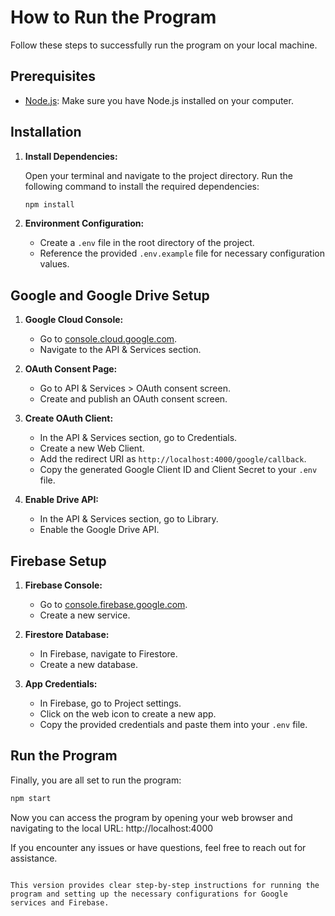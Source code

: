 # How to Run the Program

Follow these steps to successfully run the program on your local machine.

## Prerequisites

- [Node.js](https://nodejs.org/): Make sure you have Node.js installed on your computer.

## Installation

1. **Install Dependencies:**

   Open your terminal and navigate to the project directory. Run the following command to install the required dependencies:
   
   ```bash
   npm install
   ```

2. **Environment Configuration:**

   - Create a `.env` file in the root directory of the project.
   - Reference the provided `.env.example` file for necessary configuration values.

## Google and Google Drive Setup

1. **Google Cloud Console:**

   - Go to [console.cloud.google.com](https://console.cloud.google.com/).
   - Navigate to the API & Services section.

2. **OAuth Consent Page:**

   - Go to API & Services > OAuth consent screen.
   - Create and publish an OAuth consent screen.

3. **Create OAuth Client:**

   - In the API & Services section, go to Credentials.
   - Create a new Web Client.
   - Add the redirect URI as `http://localhost:4000/google/callback`.
   - Copy the generated Google Client ID and Client Secret to your `.env` file.

4. **Enable Drive API:**

   - In the API & Services section, go to Library.
   - Enable the Google Drive API.

## Firebase Setup

1. **Firebase Console:**

   - Go to [console.firebase.google.com](https://console.firebase.google.com/).
   - Create a new service.

2. **Firestore Database:**

   - In Firebase, navigate to Firestore.
   - Create a new database.

3. **App Credentials:**

   - In Firebase, go to Project settings.
   - Click on the web icon to create a new app.
   - Copy the provided credentials and paste them into your `.env` file.

## Run the Program

Finally, you are all set to run the program:

```bash
npm start
```

Now you can access the program by opening your web browser and navigating to the local URL: http://localhost:4000

If you encounter any issues or have questions, feel free to reach out for assistance.
```

This version provides clear step-by-step instructions for running the program and setting up the necessary configurations for Google services and Firebase.
